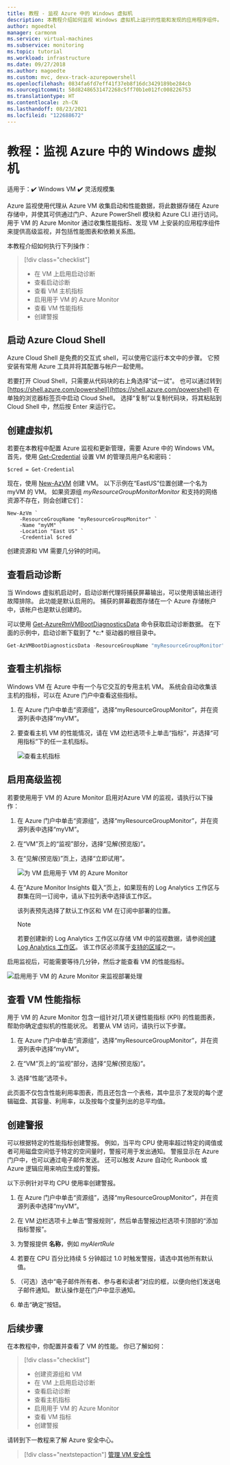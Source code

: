 ```yaml
---
title: 教程 - 监视 Azure 中的 Windows 虚拟机
description: 本教程介绍如何监视 Windows 虚拟机上运行的性能和发现的应用程序组件。
author: mgoedtel
manager: carmonm
ms.service: virtual-machines
ms.subservice: monitoring
ms.topic: tutorial
ms.workload: infrastructure
ms.date: 09/27/2018
ms.author: magoedte
ms.custom: mvc, devx-track-azurepowershell
ms.openlocfilehash: 0834fa6fd7eff41f37eb8f16dc3429189be284cb
ms.sourcegitcommit: 58d82486531472268c5ff70b1e012fc008226753
ms.translationtype: HT
ms.contentlocale: zh-CN
ms.lasthandoff: 08/23/2021
ms.locfileid: "122688672"
---
```

# <a name="tutorial-monitor-a-windows-virtual-machine-in-azure"></a>教程：监视 Azure 中的 Windows 虚拟机
适用于：:heavy_check_mark: Windows VM :heavy_check_mark: 灵活规模集

Azure 监视使用代理从 Azure VM 收集启动和性能数据，将此数据存储在 Azure 存储中，并使其可供通过门户、Azure PowerShell 模块和 Azure CLI 进行访问。 用于 VM 的 Azure Monitor 通过收集性能指标、发现 VM 上安装的应用程序组件来提供高级监视，并包括性能图表和依赖关系图。

本教程介绍如何执行下列操作：

> [!div class="checklist"]
> * 在 VM 上启用启动诊断
> * 查看启动诊断
> * 查看 VM 主机指标
> * 启用用于 VM 的 Azure Monitor
> * 查看 VM 性能指标
> * 创建警报

## <a name="launch-azure-cloud-shell"></a>启动 Azure Cloud Shell

Azure Cloud Shell 是免费的交互式 shell，可以使用它运行本文中的步骤。 它预安装有常用 Azure 工具并将其配置与帐户一起使用。 

若要打开 Cloud Shell，只需要从代码块的右上角选择“试一试”。  也可以通过转到 [https://shell.azure.com/powershell](https://shell.azure.com/powershell) 在单独的浏览器标签页中启动 Cloud Shell。 选择“复制”以复制代码块，将其粘贴到 Cloud Shell 中，然后按 Enter 来运行它。

## <a name="create-virtual-machine"></a>创建虚拟机

若要在本教程中配置 Azure 监视和更新管理，需要 Azure 中的 Windows VM。 首先，使用 [Get-Credential](/powershell/module/microsoft.powershell.security/get-credential) 设置 VM 的管理员用户名和密码：

```azurepowershell-interactive
$cred = Get-Credential
```

现在，使用 [New-AzVM](/powershell/module/az.compute/new-azvm) 创建 VM。 以下示例在“EastUS”位置创建一个名为 myVM 的 VM。 如果资源组 *myResourceGroupMonitorMonitor* 和支持的网络资源不存在，则会创建它们：

```azurepowershell-interactive
New-AzVm `
    -ResourceGroupName "myResourceGroupMonitor" `
    -Name "myVM" `
    -Location "East US" `
    -Credential $cred
```

创建资源和 VM 需要几分钟的时间。

## <a name="view-boot-diagnostics"></a>查看启动诊断

当 Windows 虚拟机启动时，启动诊断代理将捕获屏幕输出，可以使用该输出进行故障排除。 此功能是默认启用的。 捕获的屏幕截图存储在一个 Azure 存储帐户中，该帐户也是默认创建的。

可以使用 [Get-AzureRmVMBootDiagnosticsData](/powershell/module/az.compute/get-azvmbootdiagnosticsdata) 命令获取启动诊断数据。 在下面的示例中，启动诊断下载到了 *c:\* 驱动器的根目录中。

```powershell
Get-AzVMBootDiagnosticsData -ResourceGroupName "myResourceGroupMonitor" -Name "myVM" -Windows -LocalPath "c:\"
```

## <a name="view-host-metrics"></a>查看主机指标

Windows VM 在 Azure 中有一个与它交互的专用主机 VM。 系统会自动收集该主机的指标，可以在 Azure 门户中查看这些指标。

1. 在 Azure 门户中单击“资源组”，选择“myResourceGroupMonitor”，并在资源列表中选择“myVM”。
2. 要查看主机 VM 的性能情况，请在 VM 边栏选项卡上单击“指标”，并选择“可用指标”下的任一主机指标。

    ![查看主机指标](./media/tutorial-monitoring/tutorial-monitor-host-metrics.png)

## <a name="enable-advanced-monitoring"></a>启用高级监视

若要使用用于 VM 的 Azure Monitor 启用对Azure VM 的监视，请执行以下操作：

1. 在 Azure 门户中单击“资源组”，选择“myResourceGroupMonitor”，并在资源列表中选择“myVM”。

2. 在“VM”页上的“监视”部分，选择“见解(预览版)”。

3. 在“见解(预览版)”页上，选择“立即试用”。

    ![为 VM 启用用于 VM 的 Azure Monitor](../../azure-monitor/vm/media/vminsights-enable-portal/enable-vminsights-vm-portal.png)

4. 在“Azure Monitor Insights 载入”页上，如果现有的 Log Analytics 工作区与群集在同一订阅中，请从下拉列表中选择该工作区。  

    该列表预先选择了默认工作区和 VM 在订阅中部署的位置。 

    >[!NOTE]
    >若要创建新的 Log Analytics 工作区以存储 VM 中的监视数据，请参阅[创建 Log Analytics 工作区](../../azure-monitor/logs/quick-create-workspace.md)。 该工作区必须属于[支持的区域](../../azure-monitor/vm/vminsights-configure-workspace.md#supported-regions)之一。

启用监视后，可能需要等待几分钟，然后才能查看 VM 的性能指标。

![启用用于 VM 的 Azure Monitor 来监视部署处理](../../azure-monitor/vm/media/vminsights-enable-portal/onboard-vminsights-vm-portal-status.png)

## <a name="view-vm-performance-metrics"></a>查看 VM 性能指标

用于 VM 的 Azure Monitor 包含一组针对几项关键性能指标 (KPI) 的性能图表，帮助你确定虚拟机的性能状况。 若要从 VM 访问，请执行以下步骤。

1. 在 Azure 门户中单击“资源组”，选择“myResourceGroupMonitor”，并在资源列表中选择“myVM”。

2. 在“VM”页上的“监视”部分，选择“见解(预览版)”。

3. 选择“性能”选项卡。

此页面不仅包含性能利用率图表，而且还包含一个表格，其中显示了发现的每个逻辑磁盘、其容量、利用率，以及按每个度量列出的总平均值。

## <a name="create-alerts"></a>创建警报

可以根据特定的性能指标创建警报。 例如，当平均 CPU 使用率超过特定的阈值或者可用磁盘空间低于特定的空间量时，警报可用于发出通知。 警报显示在 Azure 门户中，也可以通过电子邮件发送。 还可以触发 Azure 自动化 Runbook 或 Azure 逻辑应用来响应生成的警报。

以下示例针对平均 CPU 使用率创建警报。

1. 在 Azure 门户中单击“资源组”，选择“myResourceGroupMonitor”，并在资源列表中选择“myVM”。

2. 在 VM 边栏选项卡上单击“警报规则”，然后单击警报边栏选项卡顶部的“添加指标警报”。

3. 为警报提供 **名称**，例如 *myAlertRule*

4. 若要在 CPU 百分比持续 5 分钟超过 1.0 时触发警报，请选中其他所有默认值。

5. （可选）选中“电子邮件所有者、参与者和读者”对应的框，以便向他们发送电子邮件通知。 默认操作是在门户中显示通知。

6. 单击“确定”按钮。

## <a name="next-steps"></a>后续步骤

在本教程中，你配置并查看了 VM 的性能。 你已了解如何：

> [!div class="checklist"]
> * 创建资源组和 VM
> * 在 VM 上启用启动诊断
> * 查看启动诊断
> * 查看主机指标
> * 启用用于 VM 的 Azure Monitor
> * 查看 VM 指标
> * 创建警报

请转到下一教程来了解 Azure 安全中心。

> [!div class="nextstepaction"]
> [管理 VM 安全性](../../security/fundamentals/overview.md)
